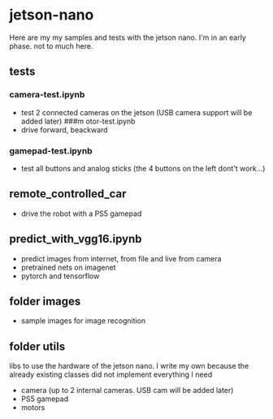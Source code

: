 # jetson-nano
Here are my my samples and tests with the jetson nano. 
I'm in an early phase. not to much here.

## tests
### camera-test.ipynb
* test 2 connected cameras on the jetson (USB camera support will be added later)
###m otor-test.ipynb
* drive forward, beackward
### gamepad-test.ipynb
* test all buttons and analog sticks (the 4 buttons on the left dont't work...)

## remote_controlled_car
* drive the robot with a PS5 gamepad

## predict_with_vgg16.ipynb
* predict images from internet, from file and live from camera 
* pretrained nets on imagenet
* pytorch and tensorflow

## folder images
* sample images for image recognition

## folder utils
libs to use the hardware of the jetson nano. I write my own because the already existing classes did not implement everything I need 
*  camera (up to 2 internal cameras. USB cam will be added later)  
*  PS5 gamepad
*  motors


